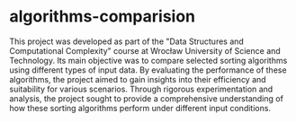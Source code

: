 # algorithms-comparision

This project was developed as part of the "Data Structures and Computational Complexity" course at Wrocław University of Science and Technology. Its main objective was to compare selected sorting algorithms using different types of input data. By evaluating the performance of these algorithms, the project aimed to gain insights into their efficiency and suitability for various scenarios. Through rigorous experimentation and analysis, the project sought to provide a comprehensive understanding of how these sorting algorithms perform under different input conditions.
